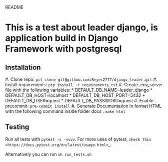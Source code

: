 README

This is a test about leader django, is application build in Django Framework with postgresql
============

Installation
------------

#. Clone repo: ``git clone git@github.com:Reyes2777/django_leader.git``
#. Install requirements: ``pip install -r requirements.txt``
#. Create .env_server file with the following variables:
    * DEFAULT_DB_NAME=leader_django
    * DEFAULT_DB_HOST=localhost
    * DEFAULT_DB_HOST_PORT=5432
    * DEFAULT_DB_USER=guest
    * DEFAULT_DB_PASSWORD=guest
#. Enable precommit: ``pre-commit install``
#. Generate Documentation in format HTML with the following command inside folder docs : ``make html``


Testing
-------

Run all tests with ``pytest -s -vvvv``. For more uses of pytest, `check this <https://docs.pytest.org/en/latest/usage.html>`_.

Alternatively you can run ``sh run_tests.sh``
